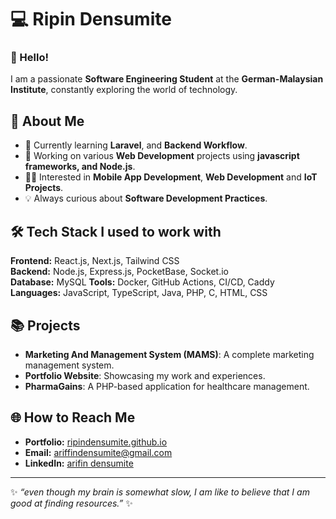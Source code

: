 # 💻 Ripin Densumite

### 👋 Hello!
I am a passionate **Software Engineering Student** at the **German-Malaysian Institute**, constantly exploring the world of technology.

## 🚀 About Me
- 🌱 Currently learning **Laravel**, and **Backend Workflow**.
- 🔭 Working on various **Web Development** projects using **javascript frameworks, and Node.js**.
- 👨‍💻 Interested in **Mobile App Development**, **Web Development** and **IoT Projects**.
- 💡 Always curious about **Software Development Practices**.

## 🛠️ Tech Stack I used to work with
**Frontend:** React.js, Next.js, Tailwind CSS  
**Backend:** Node.js, Express.js, PocketBase, Socket.io  
**Database:** MySQL
**Tools:** Docker, GitHub Actions, CI/CD, Caddy  
**Languages:** JavaScript, TypeScript, Java, PHP, C, HTML, CSS

## 📚 Projects
- **Marketing And Management System (MAMS)**: A complete marketing management system.
- **Portfolio Website**: Showcasing my work and experiences.
- **PharmaGains**: A PHP-based application for healthcare management.

## 🌐 How to Reach Me
- **Portfolio:** [ripindensumite.github.io](https://ripindensumite.github.io)
- **Email:** ariffindensumite@gmail.com
- **LinkedIn:** [arifin densumite](https://www.linkedin.com/in/arifindensumite)

---
✨ _“even though my brain is somewhat slow, I am like to believe that I am good at finding resources.”_ ✨
